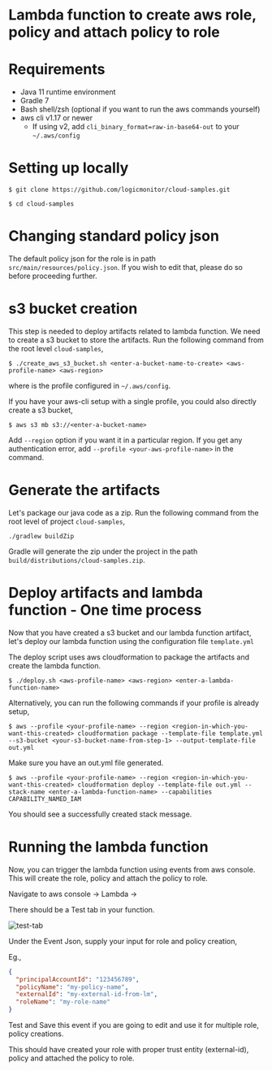 # Lambda function to create aws role, policy and attach policy to role

# Requirements

* Java 11 runtime environment
* Gradle 7
* Bash shell/zsh (optional if you want to run the aws commands yourself)
* aws cli v1.17 or newer
    + If using v2, add `cli_binary_format=raw-in-base64-out` to your `~/.aws/config`

# Setting up locally

`$ git clone https://github.com/logicmonitor/cloud-samples.git`

`$ cd cloud-samples`

# Changing standard policy json

The default policy json for the role is in path `src/main/resources/policy.json`. If you wish to
edit that, please do so before proceeding further.

# s3 bucket creation

This step is needed to deploy artifacts related to lambda function. We need to create a s3 bucket to
store the artifacts. Run the following command from the root level `cloud-samples`,

`$ ./create_aws_s3_bucket.sh <enter-a-bucket-name-to-create> <aws-profile-name> <aws-region>`

where <aws-profile-name> is the profile configured in `~/.aws/config`.

If you have your aws-cli setup with a single profile, you could also directly create a s3 bucket,

`$ aws s3 mb s3://<enter-a-bucket-name>`

Add `--region` option if you want it in a particular region. If you get any authentication error,
add `--profile <your-aws-profile-name>` in the command.

# Generate the artifacts

Let's package our java code as a zip. Run the following command from the root level of
project `cloud-samples`,

`./gradlew buildZip`

Gradle will generate the zip under the project in the path `build/distributions/cloud-samples.zip`.

# Deploy artifacts and lambda function - One time process

Now that you have created a s3 bucket and our lambda function artifact, let's deploy our lambda
function using the configuration file `template.yml`

The deploy script uses aws cloudformation to package the artifacts and create the lambda function.

`$ ./deploy.sh <aws-profile-name> <aws-region> <enter-a-lambda-function-name>`

Alternatively, you can run the following commands if your profile is already setup,

`$ aws --profile <your-profile-name> --region <region-in-which-you-want-this-created> cloudformation package --template-file template.yml --s3-bucket <your-s3-bucket-name-from-step-1> --output-template-file out.yml`

Make sure you have an out.yml file generated.

`$ aws --profile <your-profile-name> --region <region-in-which-you-want-this-created> cloudformation deploy --template-file out.yml --stack-name <enter-a-lambda-function-name> --capabilities CAPABILITY_NAMED_IAM`

You should see a successfully created stack message.

# Running the lambda function

Now, you can trigger the lambda function using events from aws console. This will create the role,
policy and attach the policy to role.

Navigate to aws console -> Lambda -> <your-lambda-function-name-with-an-identifier>

There should be a Test tab in your function.

![test-tab](https://github.com/logicmonitor/cloud-samples/images/test-tab-in-function.png "Test tab in lambda function")

Under the Event Json, supply your input for role and policy creation,

Eg.,

```json
{
  "principalAccountId": "123456789",
  "policyName": "my-policy-name",
  "externalId": "my-external-id-from-lm",
  "roleName": "my-role-name"
}
```

Test and Save this event if you are going to edit and use it for multiple role, policy creations.

This should have created your role with proper trust entity (external-id), policy and attached the
policy to role.

  